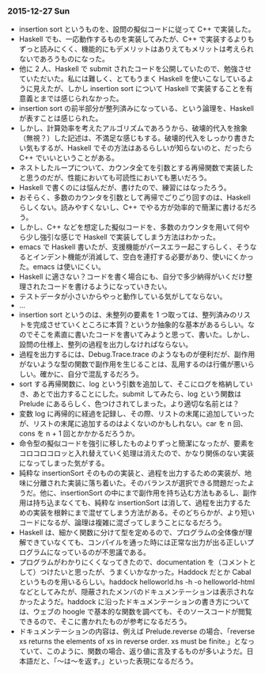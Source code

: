 ### 2015-12-27 Sun

- insertion sort というものを、設問の擬似コードに従って C++ で実装した。
- Haskell でも、一応動作するものを実装してみたが、C++ で実装するよりもずっと読みにくく、機能的にもデメリットはありえてもメリットは考えられないであろうものになった。
- 他に 2 人、Haskell で submit されたコードを公開していたので、勉強させていただいた。私には難しく、とてもうまく Haskell を使いこなしているように見えたが、しかし insertion sort について Haskell で実装することを有意義とまでは感じられなかった。
- insertion sort の前半部分が整列済みになっている、という論理を、Haskell が表すことは感じられた。
- しかし、計算効率を考えたアルゴリズムであろうから、破壊的代入を捨象（無視？）した記述は、不満足な感じもする。破壊的代入をしっかり書きたい気もするが、Haskell でその方法はあるらしいが知らないのと、だったら C++ でいいということがある。
- ネストしたループについて、カウンタ全てを引数とする再帰関数で実装したと思うのだが、性能においても可読性においても悪いだろう。
- Haskell で書くのには悩んだが、書けたので、練習にはなったろう。
- おそらく、多数のカウンタを引数として再帰でごりごり回すのは、Haskell らしくない。読みやすくないし、C++ でやる方が効率的で簡潔に書けるだろう。
- しかし、C++ などを想定した擬似コードを、多数のカウンタを用いて何やら少し強引な感じで Haskell で実装してしまう方法はわかった。
- emacs で Haskell 書いたが、支援機能がパースエラー起こすらしく、そうなるとインデント機能が消滅して、空白を連打する必要があり、使いにくかった。emacs は使いにくい。
- Haskell に適さない？コードを書く場合にも、自分で多少納得がいくだけ整理されたコードを書けるようになっていきたい。
- テストデータが小さいからやっと動作している気がしてならない。
- ...
- insertion sort というのは、未整列の要素を 1 つ取っては、整列済みのリストを完成させていくところに本質？というか抽象的な基本があるらしい。なのでそこを素直に書いたコードを書いてみようと思って、書いた。しかし、設問の仕様上、整列の過程を出力しなければならない。
- 過程を出力するには、Debug.Trace.trace のようなものが便利だが、副作用がないような型の関数で副作用を生じることは、乱用するのは行儀が悪いらしい。確かに、自分で混乱するだろう。
- sort する再帰関数に、log という引数を追加して、そこにログを格納していき、あとで出力することにした。submit してみたら、log という関数は Prelude にあるらしく、色つけされてしまった。より適切な名前とは？
- 変数 log に再帰的に経過を記録し、その際、リストの末尾に追加していったが、リストの末尾に追加するのはよくないのかもしれない。car を n 回、cons を n + 1 回とかかかるだろうか。
- 命令型の擬似コードを強引に移したものよりずっと簡潔になったが、要素をコロコロコロッと入れ替えていく処理は消えたので、かなり関係のない実装になってしまった気がする。
- 純粋な insertionSort そのものの実装と、過程を出力するための実装が、地味に分離された実装に落ち着いた。そのバランスが選択できる問題だったようだ。他に、insertionSort の中にまで副作用を持ち込む方法もあるし、副作用は持ち込まなくても、純粋な insertionSort は消して、過程を出力するための実装を根幹にまで混ぜてしまう方法がある。そのどちらかが、より短いコードになるが、論理は複雑に混ざってしまうことになるだろう。
- Haskell は、細かく関数に分けて型を定めるので、プログラムの全体像が理解できていなくても、コンパイルを通った時には正常な出力が出る正しいプログラムになっているのが不思議である。
- プログラムがわかりにくくなってきたので、documentation を（コメントとして）つけたいと思ったが、うまくいかなかった。Haddock だとか Cabal というものを用いるらしい。haddock helloworld.hs -h -o helloworld-html などとしてみたが、隠蔽されたメンバのドキュメンテーションは表示されなかったようだ。haddock に沿ったドキュメンテーションの書き方については、ウェブの hoogle で基本的な関数を調べても、そのソースコードが閲覧できるので、そこに書かれたものが参考になるだろう。
- ドキュメンテーションの内容は、例えば Prelude.reverse の場合、「reverse xs returns the elements of xs in reverse order. xs must be finite.」となっていて、このように、関数の場合、返り値に言及するものが多いようだ。日本語だと、「〜は〜を返す。」といった表現になるだろう。
